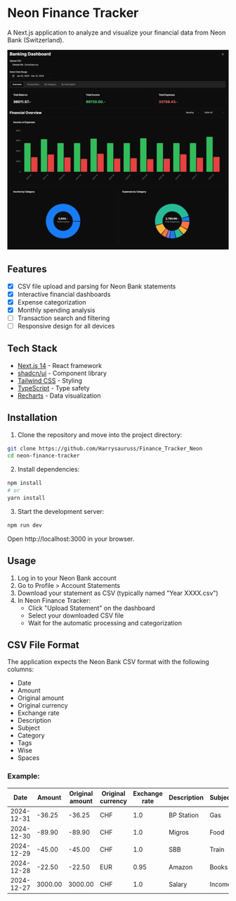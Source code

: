 # Neon Finance Tracker

A Next.js application to analyze and visualize your financial data from Neon Bank (Switzerland).

![Neon Finance Tracker Dashboard](./img/Screenshot%202025-02-08%20at%2017.54.26.png)

## Features

* [x] CSV file upload and parsing for Neon Bank statements
* [x] Interactive financial dashboards
* [x] Expense categorization
* [x] Monthly spending analysis
* [ ] Transaction search and filtering
* [ ] Responsive design for all devices

## Tech Stack

- [Next.js 14](https://nextjs.org/) - React framework
- [shadcn/ui](https://ui.shadcn.com/) - Component library
- [Tailwind CSS](https://tailwindcss.com/) - Styling
- [TypeScript](https://www.typescriptlang.org/) - Type safety
- [Recharts](https://recharts.org/) - Data visualization

## Installation

1. Clone the repository and move into the project directory:
```bash
git clone https://github.com/Harrysauruss/Finance_Tracker_Neon
cd neon-finance-tracker
```

2. Install dependencies:
```bash
npm install
# or
yarn install
```

3. Start the development server:
```bash
npm run dev
```
Open http://localhost:3000 in your browser.

## Usage

1. Log in to your Neon Bank account
2. Go to Profile > Account Statements
3. Download your statement as CSV (typically named "Year XXXX.csv")
4. In Neon Finance Tracker:
   - Click "Upload Statement" on the dashboard
   - Select your downloaded CSV file
   - Wait for the automatic processing and categorization

## CSV File Format
The application expects the Neon Bank CSV format with the following columns:

- Date
- Amount
- Original amount	
- Original currency	
- Exchange rate	
- Description	
- Subject	
- Category	
- Tags	
- Wise	
- Spaces

### Example:
| Date       | Amount | Original amount | Original currency | Exchange rate | Description | Subject | Category  | Tags | Wise | Spaces |
|------------|--------|-----------------|------------------|---------------|-------------|---------|-----------|------|------|---------|
| 2024-12-31 | -36.25 | -36.25         | CHF              | 1.0          | BP Station  | Gas     | transport | no   | no   | General |
| 2024-12-30 | -89.90 | -89.90         | CHF              | 1.0          | Migros      | Food    | groceries | no   | no   | General |
| 2024-12-29 | -45.00 | -45.00         | CHF              | 1.0          | SBB         | Train   | transport | no   | no   | General |
| 2024-12-28 | -22.50 | -22.50         | EUR              | 0.95         | Amazon      | Books   | shopping  | no   | no   | General |
| 2024-12-27 | 3000.00| 3000.00        | CHF              | 1.0          | Salary      | Income  | salary    | no   | no   | General |


